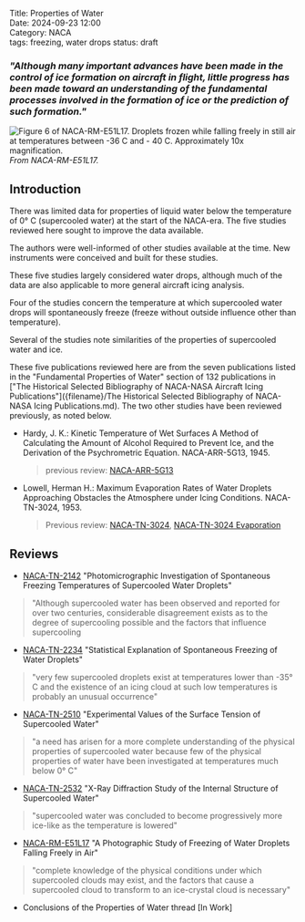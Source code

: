 Title: Properties of Water     
Date: 2024-09-23 12:00  
Category: NACA  
tags: freezing, water drops 
status: draft  

### _"Although many important advances have been made in the control of ice formation on aircraft in flight, little progress has been made toward an understanding of the fundamental processes involved in the formation of ice or the prediction of such formation."_  

![Figure 6 of NACA-RM-E51L17. Droplets frozen while falling freely in still air at temperatures between -36 C and - 40 C. Approximately 10x magnification.](/images%2FNACA-RM-E51L17%2FFigure%206.png)  
_From NACA-RM-E51L17._  

## Introduction  

There was limited data for properties of liquid water below the temperature of 0° C (supercooled water) at the start of the NACA-era. 
The five studies reviewed here sought to improve the data available.  

The authors were well-informed of other studies available at the time. 
New instruments were conceived and built for these studies. 

These five studies largely considered water drops, 
although much of the data are also applicable to more general aircraft icing analysis.  

Four of the studies concern the temperature at which supercooled water drops will 
spontaneously freeze (freeze without outside influence other than temperature).  

Several of the studies note similarities of the properties of supercooled water and ice. 

These five publications reviewed here are from the seven publications listed in the "Fundamental Properties of Water" section of 132 publications in 
["The Historical Selected Bibliography of NACA-NASA Aircraft Icing Publications"]({filename}/The Historical Selected Bibliography of NACA-NASA Icing Publications.md). 
The two other studies have been reviewed previously, as noted below. 

- Hardy, J. K.: Kinetic Temperature of Wet Surfaces A Method of Calculating the Amount of Alcohol Required to Prevent Ice, and the Derivation of the Psychrometric Equation. NACA-ARR-5G13, 1945.  
    > previous review: [NACA-ARR-5G13]({filename}NACA-ARR-5G13.md)  
- Lowell, Herman H.: Maximum Evaporation Rates of Water Droplets Approaching Obstacles the Atmosphere under Icing Conditions. NACA-TN-3024, 1953.  
    > Previous review: [NACA-TN-3024]({filename}NACA-TN-3024.md), [NACA-TN-3024 Evaporation]({filename}NACA-TN-3024_evaporation.md) 

## Reviews  

- [NACA-TN-2142]({filename}NACA-TN-2142.md) "Photomicrographic Investigation of Spontaneous Freezing Temperatures of Supercooled Water Droplets"
>"Although supercooled water has been observed and reported for over two centuries, considerable disagreement exists as to the degree of supercooling possible and the factors that influence supercooling  

- [NACA-TN-2234]({filename}NACA-TN-2234.md) "Statistical Explanation of Spontaneous Freezing of Water Droplets"  
>"very few supercooled droplets exist at temperatures lower than -35° C and the existence of an icing cloud at such low temperatures is probably an unusual occurrence"  

- [NACA-TN-2510]({filename}NACA-TN-2510.md) "Experimental Values of the Surface Tension of Supercooled Water"  
>"a need has arisen for a more complete understanding of the physical properties of supercooled water because few of the physical properties of water have been investigated at temperatures much below 0° C"  

- [NACA-TN-2532]({filename}NACA-TN-2532.md) "X-Ray Diffraction Study of the Internal Structure of Supercooled Water"  
>"supercooled water was concluded to become progressively more ice-like as the temperature is lowered"  

- [NACA-RM-E51L17]({filename}NACA-RM-E51L17.md) "A Photographic Study of Freezing of Water Droplets Falling Freely in Air"  
>"complete knowledge of the physical conditions under which supercooled clouds may exist, and the factors that cause a supercooled cloud to transform to an ice-crystal cloud is necessary"  
 
- Conclusions of the Properties of Water thread [In Work]  













